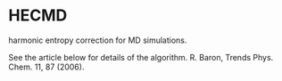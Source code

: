 HECMD
=====

harmonic entropy correction for MD simulations.

See the article below for details of the algorithm. 
  R. Baron, Trends Phys. Chem. 11, 87 (2006).
